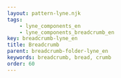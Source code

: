 ```yaml
---
layout: pattern-lyne.njk
tags: 
    - lyne_components_en
    - lyne_components_breadcrumb_en
key: breadcrumb-lyne_en
title: Breadcrumb
parent: breadcrumb-folder-lyne_en
keywords: breadcrumb, bread, crumb
order: 60
---
```

